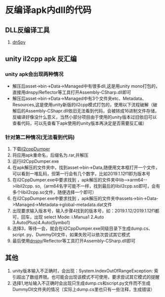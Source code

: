 # 反编译apk内dll的代码

<!--more-->
## DLL反编译工具
1. [dnSpy](https://github.com/dnSpy/dnSpy/releases)
## unity il2cpp apk 反汇编
### unity apk会出现两种情况
 * 解压后asset->bin->Data->Managed中有很多dll,这是用unity mono打包的，直接用dnspy/Reflector等工具打开Assembly-CSharp.dll即可
 * 解压后asset->bin->Data->Managed中有3个文件夹etc、Metadata、Resources,这是使用unity新版的il2cpp模式打包的，使用以下流程破解（破解后的Assembly-CShapr.dll依旧无法看到代码，会被转成16进制文件存储，反编译好像没什么意义，当然小部分项目由于使用的unity版本过旧依旧可以查看代码，可以先查看下apk使用的unity版本再决定是否需要反汇编）
### 针对第二种情况(无法看到代码)
1. 下载[il2cppDumper](https://github.com/Perfare/Il2CppDumper)
2. 将应用apk重命名，后缀名为.rar,并解压
3. 运行il2CppDumper.exe
4. 在apk解压的文件夹中，找到asset->bin->Data,随便用文本框打开一个文件，可以看到一堆乱码，但第一行会有几个数字，比如2019.1.12f1即为版本号
5. 在il2CppDumper.exe中要求找到 ，apk解压的文件夹中lib-->arm64-->libil2cpp. so,（arm64名字可能不一样，找到最后的libil2cpp.so即可，会有多个libil2cpp.so文件，随便选择一个即可）
6. 在il2CppDumper.exe中要求找到 ，apk解压的文件夹中assets->bin->Data->Managed->Metadata->global-metadata.dat文件
7. 出现要求输入版本号，输入步骤4找到的版本号，如：2019.1.12/2019.1.12f1都可，回车，出现 select Mode: i.Manua1 2.Auto 3.Auto(Plus)4.Auto(Symbo1)
8. 选择3，等待一会，就会在il2CppDumper.exe同级目录下生成dump.cs、script. py、DummyDll文件，如果失败可以依次尝试其它模式
9. 最后使用[dnspy](https://github.com/dnSpy/dnSpy)/Reflector等工具打开Assembly-CSharp.dll即可

## 其他
 1. unity版本输入不正确时，会出现：System.IndexOutOfRangeException: 索引超出了数组界限。也可能会出现该模式不可使用，要求尝试其它模式的提醒
 2. 选择1,地址输入不正确时会出现只生成dump.cs和script.py文件而不生成DummyDll文件夹的情况（实际上dump.cs里也只有一些注释，生成错误）

